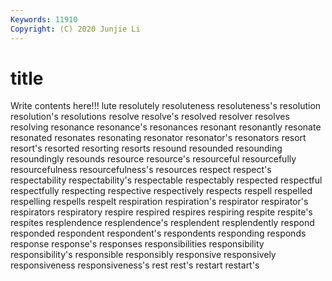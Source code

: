 ```yaml
---
Keywords: 11910
Copyright: (C) 2020 Junjie Li
---
```


# title

Write contents here!!!
lute 
resolutely 
resoluteness
resoluteness's 
resolution 
resolution's 
resolutions 
resolve 
resolve's 
resolved 
resolver 
resolves 
resolving
resonance 
resonance's 
resonances 
resonant 
resonantly 
resonate 
resonated 
resonates 
resonating 
resonator
resonator's 
resonators 
resort 
resort's 
resorted 
resorting 
resorts 
resound 
resounded 
resounding
resoundingly 
resounds 
resource 
resource's 
resourceful 
resourcefully 
resourcefulness 
resourcefulness's 
resources 
respect
respect's 
respectability 
respectability's 
respectable 
respectably 
respected 
respectful 
respectfully 
respecting 
respective
respectively 
respects 
respell 
respelled 
respelling 
respells 
respelt 
respiration 
respiration's 
respirator
respirator's 
respirators 
respiratory 
respire 
respired 
respires 
respiring 
respite 
respite's 
respites
resplendence 
resplendence's 
resplendent 
resplendently 
respond 
responded 
respondent 
respondent's 
respondents 
responding
responds 
response 
response's 
responses 
responsibilities 
responsibility 
responsibility's 
responsible 
responsibly 
responsive
responsively 
responsiveness 
responsiveness's 
rest 
rest's 
restart 
restart's 
